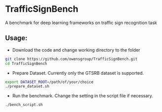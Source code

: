 # TrafficSignBench
A benchmark for deep learning frameworks on traffic sign recognition task

## Usage:
* Download the code and change working directory to the folder
```bash
git clone https://github.com/owensgroup/TrafficSignBench.git
cd TrafficSignBench
```
* Prepare Dataset. Currently only the GTSRB dataset is supported.
```bash
export DATASET_ROOT=/path/of/your/choice
./prepare_dataset.sh
```

* Run the benchmark. Change the setting in the script file if necessary.
```bash
./bench_script.sh
```
